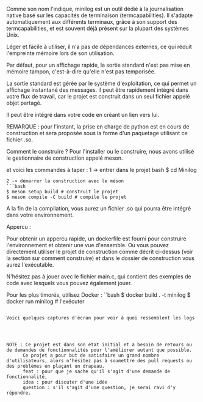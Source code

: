

Comme son nom l'indique, minilog est un outil dédié à la journalisation native
basé sur les capacités de terminaison (termcapabilities).
Il s'adapte automatiquement aux différents terminaux, grâce à son support des termcapabilities, et est souvent déjà présent sur la plupart des systèmes Unix.

Léger et facile à utiliser, il n'a pas de dépendances externes,
ce qui réduit l'empreinte mémoire lors de son utilisation.

Par défaut, pour un affichage rapide, la sortie standard n'est pas mise en mémoire tampon, c'est-à-dire qu'elle n'est pas temporisée.

 La sortie standard est gérée par le système d'exploitation, ce qui permet un affichage instantané des messages.
il peut être rapidement intégré dans votre flux de travail, car le projet est construit dans un seul fichier appelé objet partagé.

Il peut être intégré dans votre code en créant un lien vers lui.


REMARQUE : pour l'instant, la prise en charge de python est en cours de construction et sera proposée sous la forme d'un paquetage utilisant ce fichier .so.

Comment le construire ?
Pour l'installer ou le construire, nous avons utilisé le gestionnaire de construction appelé meson.

et voici les commandes à taper :
1 -> entrer dans le projet
bash
$ cd Minilog

```
2 -> démarrer la construction avec le méson
```bash
$ meson setup build # construit le projet
$ meson compile -C build # compile le projet

```


A la fin de la compilation, vous aurez un fichier .so qui pourra être intégré dans votre environnement.


Appercu :

Pour obtenir un appercu rapide, un dockerfile est fourni pour construire l'environnement et obtenir une vue d'ensemble.
Ou vous pouvez directement utiliser le projet de construction comme décrit ci-dessus (voir la section sur comment construire)
et dans le dossier de construction vous aurez l'exécutable.

N'hésitez pas à jouer avec le fichier main.c, qui contient des exemples de code avec lesquels vous pouvez également jouer.

Pour les plus timorés, utilisez Docker :
``bash
$ docker build . -t minilog
$ docker run minilog # l'exécuter
```

Voici quelques captures d'écran pour voir à quoi ressemblent les logs




NOTE : Ce projet est dans son état initial et a besoin de retours ou de demandes de fonctionnalités pour l'améliorer autant que possible.
      Ce projet a pour but de satisfaire un grand nombre d'utilisateurs, alors n'hésitez pas à soumettre des pull requests ou des problèmes en plaçant un drapeau.
      feat : pour que je sache qu'il s'agit d'une demande de fonctionnalité,
      idea : pour discuter d'une idée
      question : s'il s'agit d'une question, je serai ravi d'y répondre.




